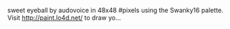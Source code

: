 sweet eyeball by audovoice in 48x48 #pixels using the Swanky16 palette. Visit http://paint.lo4d.net/ to draw yo... 